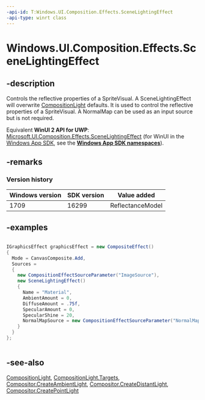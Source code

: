 ```yaml
---
-api-id: T:Windows.UI.Composition.Effects.SceneLightingEffect
-api-type: winrt class
---
```


<!-- Class syntax.
public class SceneLightingEffect : Windows.Graphics.Effects.IGraphicsEffect, Windows.Graphics.Effects.IGraphicsEffectSource, Windows.UI.Composition.Effects.ISceneLightingEffect
-->

# Windows.UI.Composition.Effects.SceneLightingEffect

## -description
Controls the reflective properties of a SpriteVisual. A SceneLightingEffect will overwrite [CompositionLight](../windows.ui.composition/compositionlight.md) defaults. It is used to control the reflective properties of a SpriteVisual. A NormalMap can be used as an input source but is not required.

Equivalent **WinUI 2 API for UWP**: [Microsoft.UI.Composition.Effects.SceneLightingEffect](/windows/winui/api/microsoft.ui.composition.effects.scenelightingeffect) (for WinUI in the [Windows App SDK](/windows/apps/windows-app-sdk/), see the **[Windows App SDK namespaces](/windows/windows-app-sdk/api/winrt/)**).

## -remarks

### Version history

| Windows version | SDK version | Value added |
| -- | -- | -- |
| 1709 | 16299 | ReflectanceModel |

## -examples


```csharp

IGraphicsEffect graphicsEffect = new CompositeEffect() 
{ 
  Mode = CanvasComposite.Add, 
  Sources = 
  { 
    new CompositionEffectSourceParameter("ImageSource"), 
    new SceneLightingEffect() 
    { 
      Name = "Material",                                     
      AmbientAmount = 0, 
      DiffuseAmount = .75f, 
      SpecularAmount = 0, 
      SpecularShine = 20, 
      NormalMapSource = new CompositionEffectSourceParameter("NormalMap"), 
    } 
  } 
}; 
       
```



## -see-also
[CompositionLight](../windows.ui.composition/compositionlight.md), [CompositionLight.Targets](../windows.ui.composition/compositionlight_targets.md), [Compositor.CreateAmbientLight](../windows.ui.composition/compositor_createambientlight_920812985.md), [Compositor.CreateDistantLight](../windows.ui.composition/compositor_createdistantlight_2124441775.md), [Compositor.CreatePointLight](../windows.ui.composition/compositor_createpointlight_53515673.md)
